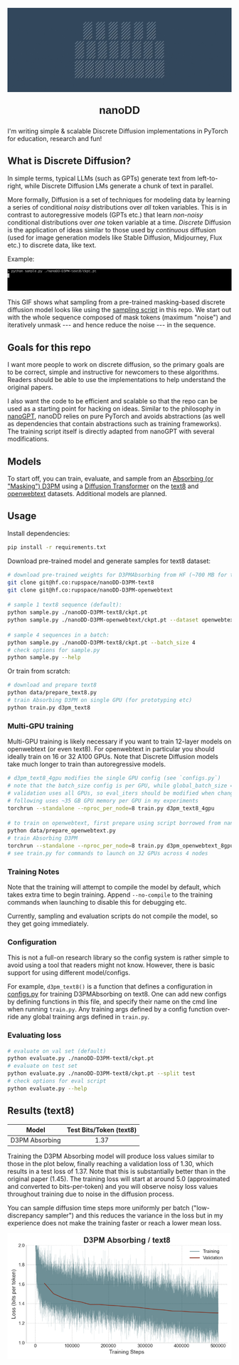 <p align="center">
  <img src="./_img/dd.gif" width=800 style="max-width: 100%;" alt="[nano] discrete diffusion">
</p>
<p align="center" style="font-family: sans-serif; font-size: 24px;">
  <b>nanoDD</b>
</p>

I'm writing simple & scalable Discrete Diffusion implementations in PyTorch for education, research and fun!

## What is Discrete Diffusion?
In simple terms, typical LLMs (such as GPTs) generate text from left-to-right, while Discrete Diffusion LMs generate a chunk of text in parallel.

More formally, Diffusion is a set of techniques for modeling data by learning a series of conditional *noisy* distributions over *all* token variables. 
This is in contrast to autoregressive models (GPTs etc.) that learn *non-noisy* conditional distributions over *one* token variable at a time.
*Discrete* Diffusion is the application of ideas similar to those used by *continuous* diffusion (used for image generation models like Stable Diffusion, Midjourney, Flux etc.) to discrete data, like text. 

Example:

![img](./_img/sample.gif)

This GIF shows what sampling from a pre-trained masking-based discrete diffusion model looks like using the [sampling script](./sample.py) in this repo.
We start out with the whole sequence composed of mask tokens (maximum "noise") and iteratively unmask --- and hence reduce the noise --- in the sequence.

## Goals for this repo
I want more people to work on discrete diffusion, so the primary goals are to be correct, simple and instructive for newcomers to these algorithms.
Readers should be able to use the implementations to help understand the original papers.

I also want the code to be efficient and scalable so that the repo can be used as a starting point for hacking on ideas.
Similar to the philosophy in [nanoGPT](https://github.com/karpathy/nanoGPT), nanoDD relies on pure PyTorch and avoids abstractions (as well as dependencies that contain abstractions such as training frameworks).
The training script itself is directly adapted from nanoGPT with several modifications.

## Models

To start off, you can train, evaluate, and sample from an [Absorbing (or "Masking") D3PM](https://arxiv.org/abs/2107.03006) using a [Diffusion Transformer](./dit.py) on the [text8](https://paperswithcode.com/dataset/text8) and [openwebtext](https://skylion007.github.io/OpenWebTextCorpus/) datasets.
Additional models are planned.

## Usage

Install dependencies:
```bash
pip install -r requirements.txt
```

Download pre-trained model and generate samples for text8 dataset:
```bash
# download pre-trained weights for D3PMAbsorbing from HF (~700 MB for text8 ,~1GB for openwebtext)
git clone git@hf.co:rupspace/nanoDD-D3PM-text8
git clone git@hf.co:rupspace/nanoDD-D3PM-openwebtext

# sample 1 text8 sequence (default):
python sample.py ./nanoDD-D3PM-text8/ckpt.pt
python sample.py ./nanoDD-D3PM-openwebtext/ckpt.pt --dataset openwebtext

# sample 4 sequences in a batch:
python sample.py ./nanoDD-D3PM-text8/ckpt.pt --batch_size 4
# check options for sample.py
python sample.py --help
```

Or train from scratch:
```bash
# download and prepare text8
python data/prepare_text8.py
# train Absorbing D3PM on single GPU (for prototyping etc)
python train.py d3pm_text8
```

### Multi-GPU training
Multi-GPU training is likely necessary if you want to train 12-layer models on openwebtext (or even text8).
For openwebtext in particular you should ideally train on 16 or 32 A100 GPUs.
Note that Discrete Diffusion models take much longer to train than autoregressive models.

```bash
# d3pm_text8_4gpu modifies the single GPU config (see `configs.py`)
# note that the batch_size config is per GPU, while global_batch_size == batch_size * gradient_accumulation_steps * num_gpus
# validation uses all GPUs, so eval_iters should be modified when changing number of GPUs
# following uses ~35 GB GPU memory per GPU in my experiments
torchrun --standalone --nproc_per_node=8 train.py d3pm_text8_4gpu

# to train on openwebtext, first prepare using script borrowed from nanoGPT
python data/prepare_openwebtext.py
# train Absorbing D3PM
torchrun --standalone --nproc_per_node=8 train.py d3pm_openwebtext_8gpu
# see train.py for commands to launch on 32 GPUs across 4 nodes
```

### Training Notes

Note that the training will attempt to compile the model by default, which takes extra time to begin training.
Append `--no-compile` to the training commands when launching to disable this for debugging etc.

Currently, sampling and evaluation scripts do not compile the model, so they get going immediately.

### Configuration

This is not a full-on research library so the config system is rather simple to avoid using a tool that readers might not know.
However, there is basic support for using different model/configs.

For example, `d3pm_text8()` is a function that defines a configuration in [configs.py](./configs.py) for training D3PMAbsorbing on text8.
One can add new configs by defining functions in this file, and specify their name on the cmd line when running `train.py`.
Any training args defined by a config function over-ride any global training args defined in `train.py`.


### Evaluating loss
```bash
# evaluate on val set (default)
python evaluate.py ./nanoDD-D3PM-text8/ckpt.pt
# evaluate on test set
python evaluate.py ./nanoDD-D3PM-text8/ckpt.pt --split test
# check options for eval script
python evaluate.py --help
```

## Results (text8)

| Model               | Test Bits/Token (text8) |
|---------------------|:-----------------------:|
| D3PM Absorbing      |          1.37           |

Training the D3PM Absorbing model will produce loss values similar to those in the plot below, finally reaching a validation loss of 1.30, which results in a test loss of 1.37.
Note that this is substantially better than in the original paper (1.45).
The training loss will start at around 5.0 (approximated and converted to bits-per-token) and you will observe noisy loss values throughout training due to noise in the diffusion process.

You can sample diffusion time steps more uniformly per batch ("low-discrepancy sampler") and this reduces the variance in the loss but in my experience does not make the training faster or reach a lower mean loss.

![img](_img/d3pm_absorbing_loss.png)
